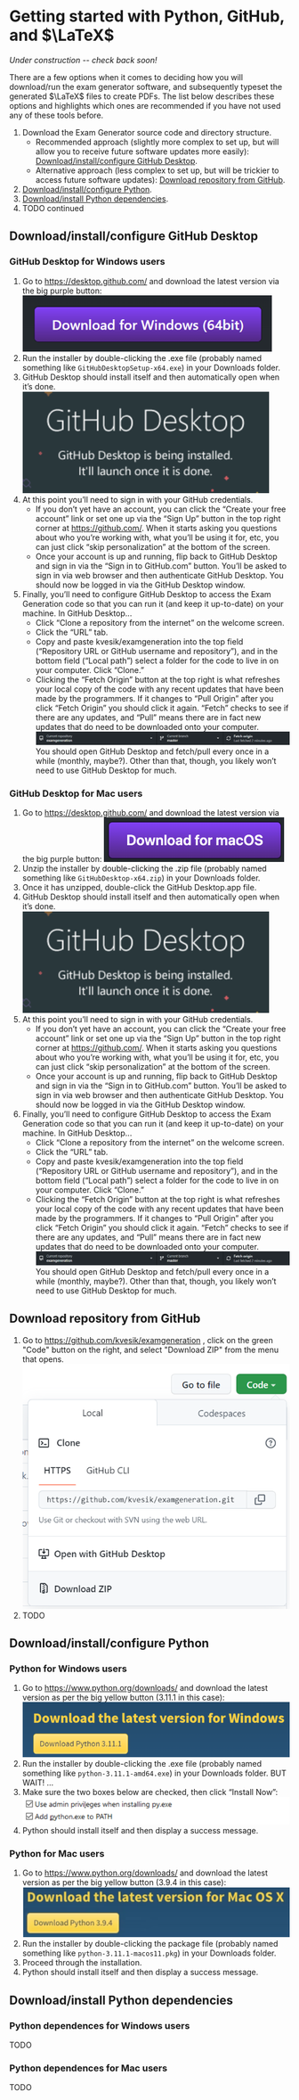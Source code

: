 # Getting started with Python, GitHub, and $\LaTeX$

*Under construction -- check back soon!*

There are a few options when it comes to deciding how you will download/run the exam generator software, and subsequently typeset the generated $\LaTeX$ files to create PDFs. The list below describes these options and highlights which ones are recommended if you have not used any of these tools before.

 1. Download the Exam Generator source code and directory structure.
    - Recommended approach (slightly more complex to set up, but will allow you to receive future software updates more easily): [Download/install/configure GitHub Desktop](#downloadinstallconfigure-github-desktop).
    - Alternative approach (less complex to set up, but will be trickier to access future software updates): [Download repository from GitHub](#download-repository-from-github).
 3. [Download/install/configure Python](#downloadinstallconfigure-python).
 4. [Download/install Python dependencies](#downloadinstall-python-dependencies).
 5. TODO continued



## Download/install/configure GitHub Desktop

### GitHub Desktop for Windows users

 1. Go to https://desktop.github.com/ and download the latest version via the big purple button:
 ![Download for Windows (64bit)](images/download-github-windows.png)
 3. Run the installer by double-clicking the .exe file (probably named something like `GitHubDesktopSetup-x64.exe`) in your Downloads folder.
 4. GitHub Desktop should install itself and then automatically open when it’s done.
 ![GitHub Desktop is being installed. It'll launch once it is done.](images/install-github.png)
 6. At this point you’ll need to sign in with your GitHub credentials.
    - If you don’t yet have an account, you can click the “Create your free account” link or set one up via the “Sign Up” button in the top right corner at https://github.com/. When it starts asking you questions about who you’re working with, what you’ll be using it for, etc, you can just click “skip personalization” at the bottom of the screen.
    - Once your account is up and running, flip back to GitHub Desktop and sign in via the “Sign in to GitHub.com” button. You’ll be asked to sign in via web browser and then authenticate GitHub Desktop. You should now be logged in via the GitHub Desktop window.
 7. Finally, you’ll need to configure GitHub Desktop to access the Exam Generation code so that you can run it (and keep it up-to-date) on your machine. In GitHub Desktop...
    - Click “Clone a repository from the internet” on the welcome screen.
    - Click the “URL” tab.
    - Copy and paste kvesik/examgeneration into the top field (“Repository URL or GitHub username and repository”), and in the bottom field (“Local path”) select a folder for the code to live in on your computer. Click “Clone.”
    - Clicking the “Fetch Origin” button at the top right is what refreshes your local copy of the code with any recent updates that have been made by the programmers. If it changes to “Pull Origin” after you click “Fetch Origin” you should click it again. “Fetch” checks to see if there are any updates, and “Pull” means there are in fact new updates that do need to be downloaded onto your computer. ![Fetch origin](images/fetch-github.png) You should open GitHub Desktop and fetch/pull every once in a while (monthly, maybe?). Other than that, though, you likely won’t need to use GitHub Desktop for much.

### GitHub Desktop for Mac users

 1. Go to https://desktop.github.com/ and download the latest version via the big purple button:
 ![Download for macOS](images/download-github-mac.png)
 5. Unzip the installer by double-clicking the .zip file (probably named something like `GitHubDesktop-x64.zip`) in your Downloads folder.
 6. Once it has unzipped, double-click the GitHub Desktop.app file.
 7. GitHub Desktop should install itself and then automatically open when it’s done.
 ![GitHub Desktop is being installed. It'll launch once it is done.](images/install-github.png)
 6. At this point you’ll need to sign in with your GitHub credentials.
    - If you don’t yet have an account, you can click the “Create your free account” link or set one up via the “Sign Up” button in the top right corner at https://github.com/. When it starts asking you questions about who you’re working with, what you’ll be using it for, etc, you can just click “skip personalization” at the bottom of the screen.
    - Once your account is up and running, flip back to GitHub Desktop and sign in via the “Sign in to GitHub.com” button. You’ll be asked to sign in via web browser and then authenticate GitHub Desktop. You should now be logged in via the GitHub Desktop window.
 7. Finally, you’ll need to configure GitHub Desktop to access the Exam Generation code so that you can run it (and keep it up-to-date) on your machine. In GitHub Desktop...
    - Click “Clone a repository from the internet” on the welcome screen.
    - Click the “URL” tab.
    - Copy and paste kvesik/examgeneration into the top field (“Repository URL or GitHub username and repository”), and in the bottom field (“Local path”) select a folder for the code to live in on your computer. Click “Clone.”
    - Clicking the “Fetch Origin” button at the top right is what refreshes your local copy of the code with any recent updates that have been made by the programmers. If it changes to “Pull Origin” after you click “Fetch Origin” you should click it again. “Fetch” checks to see if there are any updates, and “Pull” means there are in fact new updates that do need to be downloaded onto your computer.
![Fetch origin](images/fetch-github.png) You should open GitHub Desktop and fetch/pull every once in a while (monthly, maybe?). Other than that, though, you likely won’t need to use GitHub Desktop for much.

## Download repository from GitHub

 1. Go to https://github.com/kvesik/examgeneration , click on the green "Code" button on the right, and select "Download ZIP" from the menu that opens.
    ![Code / Download ZIP](images/download-code.png)
 2. TODO

## Download/install/configure Python

### Python for Windows users

1. Go to https://www.python.org/downloads/ and download the latest version as per the big yellow button (3.11.1 in this case):
![Download the latest version for Windows](images/download-python-windows.png)
3. Run the installer by double-clicking the .exe file (probably named something like `python-3.11.1-amd64.exe`) in your Downloads folder. BUT WAIT! ...
4. Make sure the two boxes below are checked, then click “Install Now”: 
![User admin privileges when installing py.exe / Add python.exe to PATH](images/install-python-windows.png)
5. Python should install itself and then display a success message.

### Python for Mac users

1. Go to https://www.python.org/downloads/ and download the latest version as per the big yellow button (3.9.4 in this case): 
![Download the latest version for Mac OS X](images/download-python-mac.png)
3. Run the installer by double-clicking the package file (probably named something like `python-3.11.1-macos11.pkg`) in your Downloads folder.
4. Proceed through the installation.
5. Python should install itself and then display a success message.

## Download/install Python dependencies

### Python dependences for Windows users

TODO

### Python dependences for Mac users

TODO

